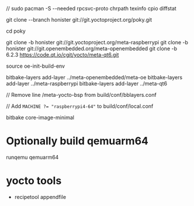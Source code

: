 // sudo pacman -S --needed rpcsvc-proto chrpath texinfo cpio diffstat

git clone --branch honister git://git.yoctoproject.org/poky.git

cd poky

git clone -b honister git://git.yoctoproject.org/meta-raspberrypi
git clone -b honister git://git.openembedded.org/meta-openembedded
git clone -b 6.2.3 https://code.qt.io/cgit/yocto/meta-qt6.git

source oe-init-build-env

bitbake-layers add-layer ../meta-openembedded/meta-oe
bitbake-layers add-layer ../meta-raspberrypi
bitbake-layers add-layer ../meta-qt6

// Remove line /meta-yocto-bsp from build/conf/bblayers.conf

// Add `MACHINE ?= "raspberrypi4-64"` to build/conf/local.conf

bitbake core-image-minimal

# Optionally build qemuarm64
runqemu qemuarm64


# yocto tools
+ recipetool appendfile